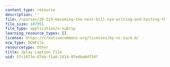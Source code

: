 ```yaml
---
content_type: resource
description: ''
file: /courses/20-219-becoming-the-next-bill-nye-writing-and-hosting-the-educational-show-january-iap-2015/57c1673e87ebf1a82d140fedba0df3df_qkkI9Z9tKvo.srt
file_size: 107951
file_type: application/x-subrip
learning_resource_types: []
license: https://creativecommons.org/licenses/by-nc-sa/4.0/
ocw_type: OCWFile
resourcetype: Other
title: 3play caption file
uid: 57c1673e-87eb-f1a8-2d14-0fedba0df3df
---
```

